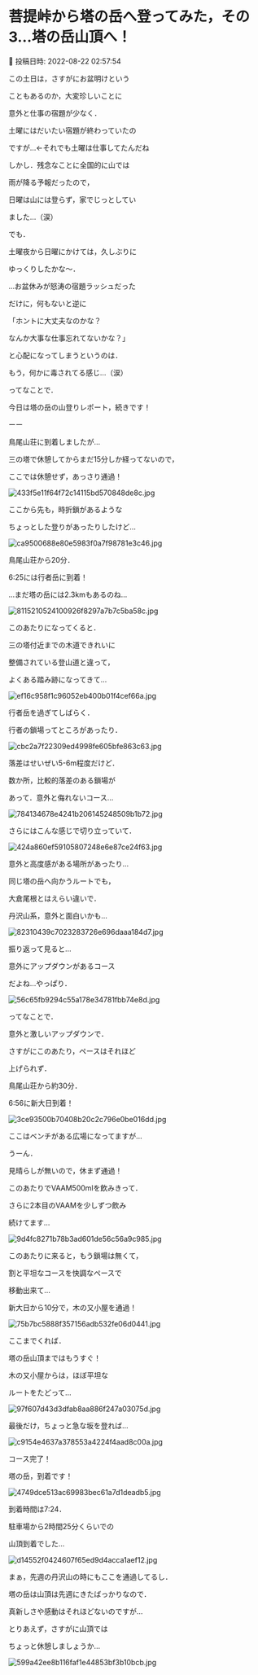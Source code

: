 # 菩提峠から塔の岳へ登ってみた，その3…塔の岳山頂へ！

📅 投稿日時: 2022-08-22 02:57:54

この土日は，さすがにお盆明けという


こともあるのか，大変珍しいことに


意外と仕事の宿題が少なく．


土曜にはだいたい宿題が終わっていたの


ですが…←それでも土曜は仕事してたんだね





しかし．残念なことに全国的に山では


雨が降る予報だったので，


日曜は山には登らず，家でじっとしてい


ました…（涙）


でも．


土曜夜から日曜にかけては，久しぶりに


ゆっくりしたかな～．





…お盆休みが怒涛の宿題ラッシュだった


だけに，何もないと逆に


「ホントに大丈夫なのかな？


なんか大事な仕事忘れてないかな？」


と心配になってしまうというのは．


もう，何かに毒されてる感じ…（涙）





ってなことで．


今日は塔の岳の山登りレポート，続きです！





ーー


鳥尾山荘に到着しましたが…


三の塔で休憩してからまだ15分しか経ってないので，


ここでは休憩せず，あっさり通過！




![433f5e11f64f72c14115bd570848de8c.jpg](images/433f5e11f64f72c14115bd570848de8c.jpg)







ここから先も，時折鎖があるような


ちょっとした登りがあったりしたけど…




![ca9500688e80e5983f0a7f98781e3c46.jpg](images/ca9500688e80e5983f0a7f98781e3c46.jpg)







鳥尾山荘から20分．


6:25には行者岳に到着！


…まだ塔の岳には2.3kmもあるのね…




![8115210524100926f8297a7b7c5ba58c.jpg](images/8115210524100926f8297a7b7c5ba58c.jpg)







このあたりになってくると．


三の塔付近までの木道できれいに


整備されている登山道と違って，


よくある踏み跡になってきて…




![ef16c958f1c96052eb400b01f4cef66a.jpg](images/ef16c958f1c96052eb400b01f4cef66a.jpg)







行者岳を過ぎてしばらく．


行者の鎖場ってところがあったり．




![cbc2a7f22309ed4998fe605bfe863c63.jpg](images/cbc2a7f22309ed4998fe605bfe863c63.jpg)




落差はせいぜい5-6m程度だけど．


数か所，比較的落差のある鎖場が


あって．意外と侮れないコース…




![784134678e4241b206145248509b1b72.jpg](images/784134678e4241b206145248509b1b72.jpg)




さらにはこんな感じで切り立っていて．




![424a860ef59105807248e6e87ce24f63.jpg](images/424a860ef59105807248e6e87ce24f63.jpg)




意外と高度感がある場所があったり…


同じ塔の岳へ向かうルートでも，


大倉尾根とはえらい違いで．


丹沢山系，意外と面白いかも…




![82310439c7023283726e696daaa184d7.jpg](images/82310439c7023283726e696daaa184d7.jpg)







振り返って見ると…


意外にアップダウンがあるコース


だよね…やっぱり．




![56c65fb9294c55a178e34781fbb74e8d.jpg](images/56c65fb9294c55a178e34781fbb74e8d.jpg)







ってなことで．


意外と激しいアップダウンで．


さすがにこのあたり，ペースはそれほど


上げられず．


鳥尾山荘から約30分．


6:56に新大日到着！




![3ce93500b70408b20c2c796e0be016dd.jpg](images/3ce93500b70408b20c2c796e0be016dd.jpg)




ここはベンチがある広場になってますが…


うーん．


見晴らしが無いので，休まず通過！


このあたりでVAAM500mlを飲みきって．


さらに2本目のVAAMを少しずつ飲み


続けてます…




![9d4fc8271b78b3ad601de56c56a9c985.jpg](images/9d4fc8271b78b3ad601de56c56a9c985.jpg)







このあたりに来ると，もう鎖場は無くて，


割と平坦なコースを快調なペースで


移動出来て…


新大日から10分で，木の又小屋を通過！




![75b7bc5888f357156adb532fe06d0441.jpg](images/75b7bc5888f357156adb532fe06d0441.jpg)







ここまでくれば．


塔の岳山頂まではもうすぐ！


木の又小屋からは，ほぼ平坦な


ルートをたどって…




![97f607d43d3dfab8aa886f247a03075d.jpg](images/97f607d43d3dfab8aa886f247a03075d.jpg)




最後だけ，ちょっと急な坂を登れば…




![c9154e4637a378553a4224f4aad8c00a.jpg](images/c9154e4637a378553a4224f4aad8c00a.jpg)




コース完了！


塔の岳，到着です！




![4749dce513ac69983bec61a7d1deadb5.jpg](images/4749dce513ac69983bec61a7d1deadb5.jpg)




到着時間は7:24．


駐車場から2時間25分くらいでの


山頂到着でした…




![d14552f0424607f65ed9d4acca1aef12.jpg](images/d14552f0424607f65ed9d4acca1aef12.jpg)







まぁ，先週の丹沢山の時にもここを通過してるし．


塔の岳は山頂は先週にきたばっかりなので．


真新しさや感動はそれほどないのですが…





とりあえず，さすがに山頂では


ちょっと休憩しましょうか…




![599a42ee8b116faf1e44853bf3b10bcb.jpg](images/599a42ee8b116faf1e44853bf3b10bcb.jpg)
